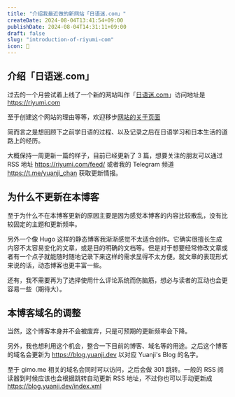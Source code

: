 ```yaml
---
title: "介绍我最近做的新网站「日语迷.com」"
createDate: 2024-08-04T13:41:54+09:00
publishDate: 2024-08-04T14:31:11+09:00
draft: false
slug: "introduction-of-riyumi-com"
icon: 🚀
---
```


## 介绍「日语迷.com」

过去的一个月尝试着上线了一个新的网站叫作「[日语迷.com](https://riyumi.com)」访问地址是 https://riyumi.com

至于创建这个网站的理由等等，欢迎移步[网站的关于页面](https://riyumi.com/about)

简而言之是想回顾下之前学日语的过程、以及记录之后在日语学习和日本生活的道路上的经历。

大概保持一周更新一篇的样子，目前已经更新了 3 篇，想要关注的朋友可以通过 RSS 地址 https://riyumi.com/feed/ 或者我的 Telegram 频道 https://t.me/yuanji_chan 获取更新情报。

## 为什么不更新在本博客

至于为什么不在本博客更新的原因主要是因为感觉本博客的内容比较散乱，没有比较固定的主题和更新频率。

另外一个像 Hugo 这样的静态博客我渐渐感觉不太适合创作。它确实很擅长生成内容不太容易变化的文章，或是目的明确的文档等。但是对于想要经常修改文章或者有一个点子就能随时随地记录下来这样的需求显得不太方便。就文章的表现形式来说的话，动态博客也更丰富一些。

还有，我不需要再为了选择使用什么评论系统而伤脑筋，想必与读者的互动也会更容易一些（期待大）。

## 本博客域名的调整

当然，这个博客本身并不会被废弃，只是可预期的更新频率会下降。

另外，我也想利用这个机会，整合一下目前的博客、域名等的用途。之后这个博客的域名会更新为 https://blog.yuanji.dev 以对应 Yuanji's Blog 的名字。

至于 gimo.me 相关的域名会同时可以访问，之后会做 301 跳转。一般的 RSS 阅读器到时候应该也会根据跳转自动更新 RSS 地址，不过你也可以手动更新成 https://blog.yuanji.dev/index.xml
